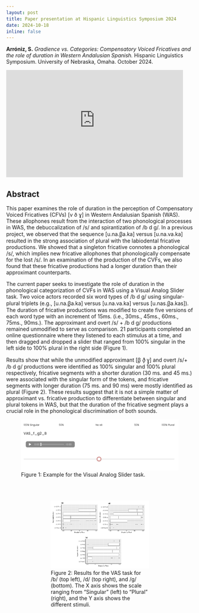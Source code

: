 ```yaml
---
layout: post
title: Paper presentation at Hispanic Linguistics Symposium 2024
date: 2024-10-18
inline: false
---
```


**Arróniz, S.** _Gradience vs. Categories: Compensatory Voiced Fricatives and the role of duration in Western Andalusian Spanish._ Hispanic Linguistics Symposium. University of Nebraska, Omaha. October 2024.

<iframe src="https://indiana-my.sharepoint.com/:p:/r/personal/sarroniz_iu_edu/Documents/Public%20Sharing/HLS_24_PPT.pptx?d=w797afc23d3cd42ca8fd64468e9a9b4b4&csf=1&web=1&e=K465MO" width="476px" height="288px" frameborder="0">Esto es un documento de <a target="_blank" href="https://office.com">Microsoft Office</a> incrustado con tecnología de <a target="_blank" href="https://office.com/webapps">Office</a>.</iframe>



## Abstract

This paper examines the role of duration in the perception of Compensatory Voiced Fricatives (CFVs) [v ð ɣ] in Western Andalusian Spanish (WAS). These allophones result from the interaction of two phonological processes in WAS, the debuccalization of /s/ and spirantization of /b d g/. In a previous project, we observed that the sequence [u.na.β̞a.ka] versus [u.na.va.ka] resulted in the strong association of plural with the labiodental fricative productions. We showed that a singleton fricative connotes a phonological /s/, which implies new fricative allophones that phonologically compensate for the lost /s/. In an examination of the production of the CVFs, we also found that these fricative productions had a longer duration than their approximant counterparts. 

The current paper seeks to investigate the role of duration in the phonological categorization of CVFs in WAS using a Visual Analog Slider task. Two voice actors recorded six word types of /b d g/ using singular-plural triplets (e.g., [u.na.β̞a.ka] versus [u.na.va.ka] versus [u.nas.β̞a.kas]). The duration of fricative productions was modified to create five versions of each word type with an increment of 15ms. (i.e., 30ms., 45ms., 60ms., 75ms., 90ms.). The approximant and overt /s/ + /b d g/ productions remained unmodified to serve as comparison. 21 participants completed an online questionnaire where they listened to each stimulus at a time, and then dragged and dropped a slider that ranged from 100% singular in the left side to 100% plural in the right side (Figure 1). 

Results show that while the unmodified approximant [β̞ ð̞ ɣ̞] and overt /s/+ /b d g/ productions were identified as 100% singular and 100% plural respectively, fricative segments with a shorter duration (30 ms. and 45 ms.) were associated with the singular form of the tokens, and fricative segments with longer duration (75 ms. and 90 ms) were mostly identified as plural (Figure 2). These results suggest that it is not a simple matter of approximant vs. fricative production to differentiate between singular and plural tokens in WAS, but that the duration of the fricative segment plays a crucial role in the phonological discrimination of both sounds.

<figure>
    <img src="/assets/img/hls24_1.png" width="750"/>
    <figcaption>Figure 1: Example for the Visual Analog Slider task.</figcaption>
<figure>

<br>
<br>

<figure>
    <img src="/assets/img/hls24_2.png" width="750"/>
    <figcaption>Figure 2: Results for the VAS task for /b/ (top left), /d/ (top right), and /g/ (bottom). The X axis shows the scale ranging from “Singular” (left) to “Plural” (right), and the Y axis shows the different stimuli.</figcaption>
